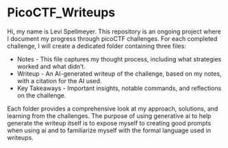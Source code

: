 # PicoCTF_Writeups
Hi, my name is Levi Spellmeyer. This repository is an ongoing project where I document my progress through picoCTF challenges. For each completed challenge, I will create a dedicated folder containing three files:

- Notes - This file captures my thought process, including what strategies worked and what didn’t.
- Writeup - An AI-generated writeup of the challenge, based on my notes, with a citation for the AI used.
- Key Takeaways - Important insights, notable commands, and reflections on the challenge.

Each folder provides a comprehensive look at my approach, solutions, and learning from the challenges. The purpose of using generative ai to help generate the writeup itself is to expose myself to creating good prompts when using ai and to familiarize myself with the formal language used in writeups.
